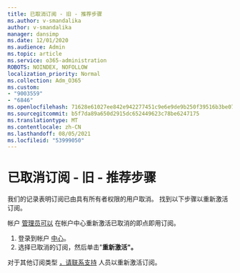```yaml
---
title: 已取消订阅 - 旧 - 推荐步骤
ms.author: v-smandalika
author: v-smandalika
manager: dansimp
ms.date: 12/01/2020
ms.audience: Admin
ms.topic: article
ms.service: o365-administration
ROBOTS: NOINDEX, NOFOLLOW
localization_priority: Normal
ms.collection: Adm_O365
ms.custom:
- "9003559"
- "6846"
ms.openlocfilehash: 71628e61027ee842e942277451c9e6e9de9b250f39516b3be076a2ee61fb68c3
ms.sourcegitcommit: b5f7da89a650d2915dc652449623c78be6247175
ms.translationtype: MT
ms.contentlocale: zh-CN
ms.lasthandoff: 08/05/2021
ms.locfileid: "53999050"
---
```

# <a name="subscription-cancelled---legacy---recommended-steps"></a>已取消订阅 - 旧 - 推荐步骤

我们的记录表明订阅已由具有所有者权限的用户取消。 找到以下步骤以重新激活订阅。

帐户 [管理员可以](https://docs.microsoft.com/azure/cost-management-billing/manage/billing-subscription-transfer?WT.mc_id=Portal-Microsoft_Azure_Support#whoisaa) 在帐户中心重新激活已取消的即点即用订阅。

1. 登录到帐户 [中心](https://account.azure.com/Subscriptions)。
2. 选择已取消的订阅，然后单击"**重新激活"。**

对于其他订阅类型 [，请联系支持](https://ms.portal.azure.com/#blade/Microsoft_Azure_Support/HelpAndSupportBlade/overview) 人员以重新激活订阅。
